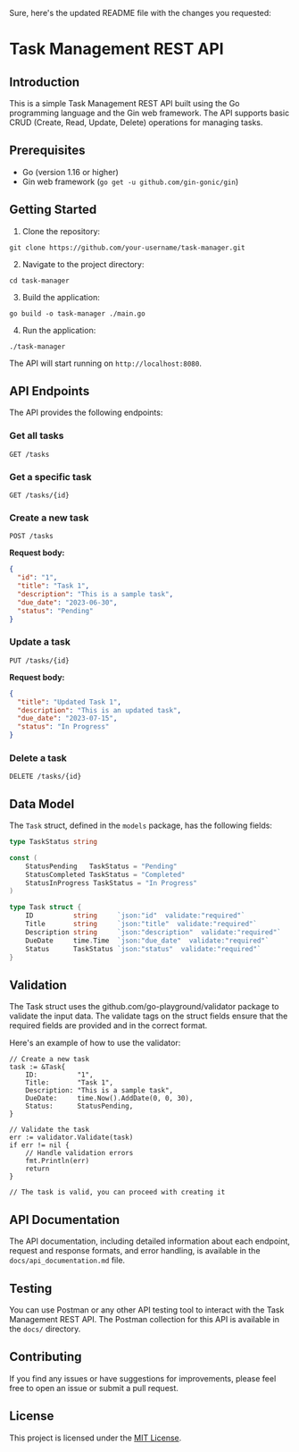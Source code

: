 Sure, here's the updated README file with the changes you requested:

# Task Management REST API

## Introduction
This is a simple Task Management REST API built using the Go programming language and the Gin web framework. The API supports basic CRUD (Create, Read, Update, Delete) operations for managing tasks.

## Prerequisites
- Go (version 1.16 or higher)
- Gin web framework (`go get -u github.com/gin-gonic/gin`)

## Getting Started

1. Clone the repository:
```
git clone https://github.com/your-username/task-manager.git
```

2. Navigate to the project directory:
```
cd task-manager
```

3. Build the application:
```
go build -o task-manager ./main.go
```

4. Run the application:
```
./task-manager
```

The API will start running on `http://localhost:8080`.

## API Endpoints

The API provides the following endpoints:

### Get all tasks
```
GET /tasks
```

### Get a specific task
```
GET /tasks/{id}
```

### Create a new task
```
POST /tasks
```
**Request body:**
```json
{
  "id": "1",
  "title": "Task 1",
  "description": "This is a sample task",
  "due_date": "2023-06-30",
  "status": "Pending"
}
```

### Update a task
```
PUT /tasks/{id}
```
**Request body:**
```json
{
  "title": "Updated Task 1",
  "description": "This is an updated task",
  "due_date": "2023-07-15",
  "status": "In Progress"
}
```

### Delete a task
```
DELETE /tasks/{id}
```

## Data Model
The `Task` struct, defined in the `models` package, has the following fields:

```go
type TaskStatus string

const (
	StatusPending   TaskStatus = "Pending"
	StatusCompleted TaskStatus = "Completed"
	StatusInProgress TaskStatus = "In Progress"
)

type Task struct {
	ID          string     `json:"id"  validate:"required"`
	Title       string     `json:"title"  validate:"required"`
	Description string     `json:"description"  validate:"required"`
	DueDate     time.Time  `json:"due_date"  validate:"required"`
	Status      TaskStatus `json:"status"  validate:"required"`
}
```

## Validation
The Task struct uses the github.com/go-playground/validator package to validate the input data. The validate tags on the struct fields ensure that the required fields are provided and in the correct format.

Here's an example of how to use the validator:

```
// Create a new task
task := &Task{
	ID:          "1",
	Title:       "Task 1",
	Description: "This is a sample task",
	DueDate:     time.Now().AddDate(0, 0, 30),
	Status:      StatusPending,
}

// Validate the task
err := validator.Validate(task)
if err != nil {
	// Handle validation errors
	fmt.Println(err)
	return
}

// The task is valid, you can proceed with creating it

```

## API Documentation
The API documentation, including detailed information about each endpoint, request and response formats, and error handling, is available in the `docs/api_documentation.md` file.

## Testing
You can use Postman or any other API testing tool to interact with the Task Management REST API. The Postman collection for this API is available in the `docs/` directory.

## Contributing
If you find any issues or have suggestions for improvements, please feel free to open an issue or submit a pull request.

## License
This project is licensed under the [MIT License](LICENSE).
